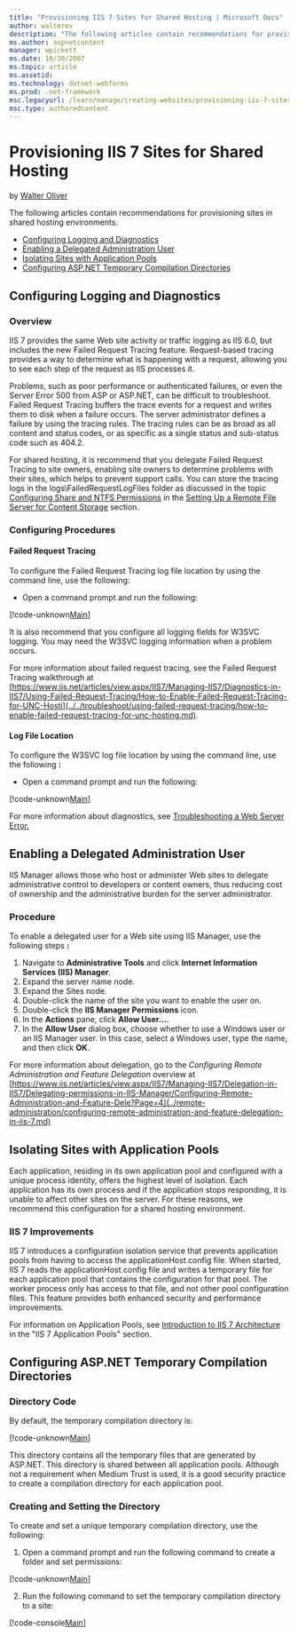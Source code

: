 ```yaml
---
title: "Provisioning IIS 7 Sites for Shared Hosting | Microsoft Docs"
author: walterov
description: "The following articles contain recommendations for provisioning sites in shared hosting environments. Configuring Logging and Diagnostics Enabling a Delegate..."
ms.author: aspnetcontent
manager: wpickett
ms.date: 10/30/2007
ms.topic: article
ms.assetid: 
ms.technology: dotnet-webforms
ms.prod: .net-framework
msc.legacyurl: /learn/manage/creating-websites/provisioning-iis-7-sites-for-shared-hosting
msc.type: authoredcontent
---
```

Provisioning IIS 7 Sites for Shared Hosting
====================
by [Walter Oliver](https://github.com/walterov)

The following articles contain recommendations for provisioning sites in shared hosting environments.

- [Configuring Logging and Diagnostics](provisioning-iis-7-sites-for-shared-hosting.md#ConfigLog)
- [Enabling a Delegated Administration User](provisioning-iis-7-sites-for-shared-hosting.md#Enabling)
- [Isolating Sites with Application Pools](provisioning-iis-7-sites-for-shared-hosting.md#Isolating)
- [Configuring ASP.NET Temporary Compilation Directories](provisioning-iis-7-sites-for-shared-hosting.md#ConfigASP)

<a id="ConfigLog"></a>

## Configuring Logging and Diagnostics

### Overview

IIS 7 provides the same Web site activity or traffic logging as IIS 6.0, but includes the new Failed Request Tracing feature. Request-based tracing provides a way to determine what is happening with a request, allowing you to see each step of the request as IIS processes it.

Problems, such as poor performance or authenticated failures, or even the Server Error 500 from ASP or ASP.NET, can be difficult to troubleshoot. Failed Request Tracing buffers the trace events for a request and writes them to disk when a failure occurs. The server administrator defines a failure by using the tracing rules. The tracing rules can be as broad as all content and status codes, or as specific as a single status and sub-status code such as 404.2.

For shared hosting, it is recommend that you delegate Failed Request Tracing to site owners, enabling site owners to determine problems with their sites, which helps to prevent support calls. You can store the tracing logs in the logs\FailedRequestLogFiles folder as discussed in the topic [Configuring Share and NTFS Permissions](../../web-hosting/configuring-servers-in-the-windows-web-platform/configuring-share-and-ntfs-permissions.md) in the [Setting Up a Remote File Server for Content Storage](../../web-hosting/configuring-servers-in-the-windows-web-platform/index.md) section.

### Configuring Procedures

#### Failed Request Tracing

To configure the Failed Request Tracing log file location by using the command line, use the following:

- Open a command prompt and run the following:

[!code-unknown[Main](provisioning-iis-7-sites-for-shared-hosting/samples/sample-127143-1.unknown)]

It is also recommend that you configure all logging fields for W3SVC logging. You may need the W3SVC logging information when a problem occurs.

For more information about failed request tracing, see the Failed Request Tracing walkthrough at [https://www.iis.net/articles/view.aspx/IIS7/Managing-IIS7/Diagnostics-in-IIS7/Using-Failed-Request-Tracing/How-to-Enable-Failed-Request-Tracing-for-UNC-Hosti](../../troubleshoot/using-failed-request-tracing/how-to-enable-failed-request-tracing-for-unc-hosting.md).

#### Log File Location

To configure the W3SVC log file location by using the command line, use the following **:** 

- Open a command prompt and run the following:

[!code-unknown[Main](provisioning-iis-7-sites-for-shared-hosting/samples/sample-127143-2.unknown)]

For more information about diagnostics, see [Troubleshooting a Web Server Error.](../../troubleshoot/index.md)

<a id="Enabling"></a>

## Enabling a Delegated Administration User

IIS Manager allows those who host or administer Web sites to delegate administrative control to developers or content owners, thus reducing cost of ownership and the administrative burden for the server administrator.

### Procedure

To enable a delegated user for a Web site using IIS  Manager, use the following steps **:** 

1. Navigate to **Administrative Tools** and click **Internet Information Services (IIS) Manager**.
2. Expand the server name node.
3. Expand the Sites node.
4. Double-click the name of the site you want to enable the user on.
5. Double-click the **IIS Manager Permissions** icon.
6. In the **Actions** pane, click **Allow User...**.
7. In the **Allow User** dialog box, choose whether to use a Windows user or an IIS Manager user. In this case, select a Windows user, type the name, and then click **OK**.

For more information about delegation, go to the *Configuring Remote Administration and Feature Delegation* overview at [https://www.iis.net/articles/view.aspx/IIS7/Managing-IIS7/Delegation-in-IIS7/Delegating-permissions-in-IIS-Manager/Configuring-Remote-Administration-and-Feature-Dele?Page=4](../remote-administration/configuring-remote-administration-and-feature-delegation-in-iis-7.md)

<a id="Isolating"></a>

## Isolating Sites with Application Pools

Each application, residing in its own application pool and configured with a unique process identity, offers the highest level of isolation. Each application has its own process and if the application stops responding, it is unable to affect other sites on the server. For these reasons, we recommend this configuration for a shared hosting environment.

### IIS 7 Improvements

IIS 7 introduces a configuration isolation service that prevents application pools from having to access the applicationHost.config file. When started, IIS 7 reads the applicationHost.config file and writes a temporary file for each application pool that contains the configuration for that pool. The worker process only has access to that file, and not other pool configuration files. This feature provides both enhanced security and performance improvements.

For information on Application Pools, see [Introduction to IIS 7 Architecture](../../get-started/introduction-to-iis/introduction-to-iis-architecture.md) in the "IIS 7 Application Pools" section.

<a id="ConfigASP"></a>

## Configuring ASP.NET Temporary Compilation Directories

### Directory Code

By default, the temporary compilation directory is:

[!code-unknown[Main](provisioning-iis-7-sites-for-shared-hosting/samples/sample-127143-3.unknown)]

This directory contains all the temporary files that are generated by ASP.NET. This directory is shared between all application pools. Although not a requirement when Medium Trust is used, it is a good security practice to create a compilation directory for each application pool.

### Creating and Setting the Directory

To create and set a unique temporary compilation directory, use the following:

1. Open a command prompt and run the following command to create a folder and set permissions:

[!code-unknown[Main](provisioning-iis-7-sites-for-shared-hosting/samples/sample-127143-4.unknown)]

2. Run the following command to set the temporary compilation directory to a site:

[!code-console[Main](provisioning-iis-7-sites-for-shared-hosting/samples/sample5.cmd)]
